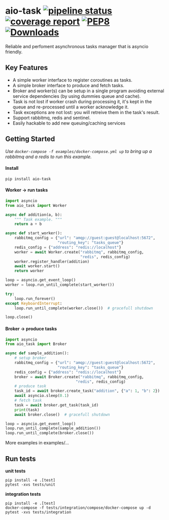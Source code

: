 aio-task
[![pipeline status](https://gitlab.com/cdlr75/aio-task/badges/master/pipeline.svg)](https://gitlab.com/cdlr75/aio-task/commits/master)
[![coverage report](https://gitlab.com/cdlr75/aio-task/badges/master/coverage.svg)](https://gitlab.com/cdlr75/aio-task/commits/master)
[![PEP8](https://img.shields.io/badge/code%20style-pep8-green.svg)](https://www.python.org/dev/peps/pep-0008/)
[![Downloads](https://pepy.tech/badge/aio-task)](https://pepy.tech/project/aio-task)
===

Reliable and perfoment asynchronous tasks manager that is asyncio friendly.


## Key Features

- A simple worker interface to register coroutines as tasks.
- A simple broker interface to produce and fetch tasks.
- Broker and worker(s) can be setup in a single program avoiding external service dependencies (by using dummies queue and cache).
- Task is not lost if worker crash during processing it, it's kept in the queue and re-processed until a worker acknowledge it.
- Task exceptions are not lost: you will retreive them in the task's result.
- Support rabbitmq, redis and sentinel.
- Easily hackable to add new queuing/caching services


## Getting Started

*Use `docker-compose -f examples/docker-compose.yml up` to bring up a rabbitmq and a redis to run this example.*

#### Install
```
pip install aio-task
```

#### Worker → run tasks
```python
import asyncio
from aio_task import Worker

async def addition(a, b):
    """ Task example. """
    return a + b

async def start_worker():
    rabbitmq_config = {"url": "amqp://guest:guest@localhost:5672",
                       "routing_key": "tasks_queue"}
    redis_config = {"address": "redis://localhost"}
    worker = await Worker.create("rabbitmq", rabbitmq_config,
                                 "redis", redis_config)
    worker.register_handler(addition)
    await worker.start()
    return worker

loop = asyncio.get_event_loop()
worker = loop.run_until_complete(start_worker())

try:
    loop.run_forever()
except KeyboardInterrupt:
    loop.run_until_complete(worker.close())  # gracefull shutdown

loop.close()
```

#### Broker → produce tasks
```python
import asyncio
from aio_task import Broker

async def sample_addition():
    # setup broker
    rabbitmq_config = {"url": "amqp://guest:guest@localhost:5672",
                       "routing_key": "tasks_queue"}
    redis_config = {"address": "redis://localhost"}
    broker = await Broker.create("rabbitmq", rabbitmq_config,
                               "redis", redis_config)
    # produce task
    task_id = await broker.create_task("addition", {"a": 1, "b": 2})
    await asyncio.sleep(0.1)
    # fetch task
    task = await broker.get_task(task_id)
    print(task)
    await broker.close()  # gracefull shutdown

loop = asyncio.get_event_loop()
loop.run_until_complete(sample_addition())
loop.run_until_complete(broker.close())
```

More examples in examples/...


## Run tests

**unit tests**
```
pip install -e .[test]
pytest -xvs tests/unit
```

**integration tests**
```
pip install -e .[test]
docker-compose -f tests/integration/compose/docker-compose up -d
pytest -xvs tests/integration
```
